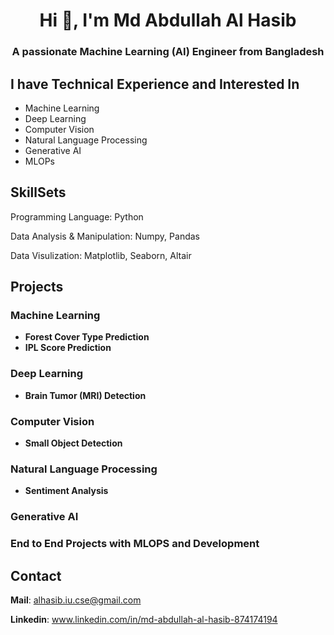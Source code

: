 <h1 align="center">Hi 👋, I'm Md Abdullah Al Hasib</h1>
<h3 align="center">A passionate Machine Learning (AI) Engineer from Bangladesh</h3>

## I have Technical Experience and Interested In
* Machine Learning
* Deep Learning
* Computer Vision
* Natural Language Processing
* Generative AI
* MLOPs

## SkillSets
Programming Language: Python

Data Analysis & Manipulation: Numpy, Pandas

Data Visulization: Matplotlib, Seaborn, Altair


## Projects

### Machine Learning
* **Forest Cover Type Prediction**
* **IPL Score Prediction**

### Deep Learning
* **Brain Tumor (MRI) Detection**

### Computer Vision
* **Small Object Detection**

### Natural Language Processing
* **Sentiment Analysis**

### Generative AI

### End to End Projects with MLOPS and Development

## Contact

**Mail**: alhasib.iu.cse@gmail.com

**Linkedin**: www.linkedin.com/in/md-abdullah-al-hasib-874174194

